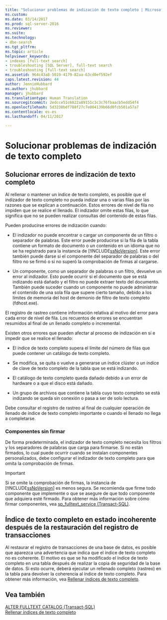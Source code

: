 ```yaml
---
title: "Solucionar problemas de indización de texto completo | Microsoft Docs"
ms.custom: 
ms.date: 03/14/2017
ms.prod: sql-server-2016
ms.reviewer: 
ms.suite: 
ms.technology:
- dbe-search
ms.tgt_pltfrm: 
ms.topic: article
helpviewer_keywords:
- indexes [full-text search]
- troubleshooting [SQL Server], full-text search
- troubleshooting [full-text search]
ms.assetid: 964c43a8-5019-4179-82aa-63cd0ef592ef
caps.latest.revision: 44
author: JennieHubbard
ms.author: jhubbard
manager: jhubbard
ms.translationtype: Human Translation
ms.sourcegitcommit: 2edcce51c6822a89151c3c3c76fbaacb5edd54f4
ms.openlocfilehash: 5d3238bdf788f27c7e004139b66d0fcb501a57a7
ms.contentlocale: es-es
ms.lasthandoff: 04/11/2017

---
```

# <a name="troubleshoot-full-text-indexing"></a>Solucionar problemas de indización de texto completo
     
##  <a name="failure"></a> Solucionar errores de indización de texto completo  
 Al rellenar o mantener un índice de texto completo, es posible que el indizador de texto completo no pueda indizar una o varias filas por las razones que se explican a continuación. Estos errores de nivel de fila no impiden que se realice el llenado. El indizador omite estas filas, lo que significa que no se pueden realizar consultas del contenido de estas filas.  
  
 Pueden producirse errores de indización cuando:  
  
-   El indizador no puede encontrar o cargar un componente de un filtro o separador de palabras. Este error puede producirse si la fila de la tabla contiene un formato de documento o un contenido en un idioma que no se ha registrado para la instancia de [!INCLUDE[ssNoVersion](../../includes/ssnoversion-md.md)]. Este error también puede darse si el componente del separador de palabras o del filtro no se firmó o si no superó la comprobación de firmas al cargarse.  
  
-   Un componente, como un separador de palabras o un filtro, devuelve un error al indizador. Esto puede ocurrir si el documento que se está indizando está dañado y el filtro no puede extraer texto del documento. También puede suceder cuando un componente no puede administrar el contenido de una sola fila que supere cierto tamaño, debido a los límites de memoria del host de demonio de filtro de texto completo (fdhost.exe).  
  
 El registro de rastreo contiene información relativa al motivo del error para cada error de nivel de fila. Los recuentos de errores se encuentran resumidos al final de un llenado completo o incremental.  
  
 Existen otros errores que pueden afectar al proceso de indización en sí e impedir que se realice el llenado:  
  
-   El índice de texto completo supera el límite del número de filas que puede contener un catálogo de texto completo.  
  
-   Se modifica, se quita o vuelve a generarse un índice clúster o un índice de clave de texto completo de la tabla que se está indizando.  
  
-   El catálogo de texto completo queda dañado debido a un error de hardware o a que el disco está dañado.  
  
-   Un grupo de archivos que contiene la tabla cuyo texto completo se está indizando se queda sin conexión o pasa a ser de solo lectura.  
  
 Debe consultar el registro de rastreo al final de cualquier operación de llenado de índice de texto completo importante o cuando el llenado no llega a completarse.  
  
### <a name="unsigned-components"></a>Componentes sin firmar  
 De forma predeterminada, el indizador de texto completo necesita los filtros y los separadores de palabras que carga para firmarse. Si no están firmados, lo cual puede ocurrir cuando se instalan componentes personalizados, debe configurar el indizador de texto completo para que omita la comprobación de firmas.  
  
> [!IMPORTANT]  
>  Si se omite la comprobación de firmas, la instancia de [!INCLUDE[ssNoVersion](../../includes/ssnoversion-md.md)] es menos segura. Se recomienda que firme todo componente que implemente o que se asegure de que todo componente que adquiera esté firmado. Para obtener más información sobre cómo firmar componentes, vea [sp_fulltext_service &#40;Transact-SQL&#41;](../../relational-databases/system-stored-procedures/sp-fulltext-service-transact-sql.md).  
  
  
##  <a name="state"></a> Índice de texto completo en estado incoherente después de la restauración del registro de transacciones  
 Al restaurar el registro de transacciones de una base de datos, es posible que aparezca una advertencia que indica que el índice de texto completo no es coherente. El motivo es que se ha modificado el índice de texto completo en una tabla después de realizar la copia de seguridad de la base de datos. Si esto ocurre, deberá ejecutar un rellenado completo (rastreo) en la tabla para devolver la coherencia al índice de texto completo. Para obtener más información, vea [Rellenar índices de texto completo](../../relational-databases/search/populate-full-text-indexes.md).  
  
  
## <a name="see-also"></a>Vea también  
 [ALTER FULLTEXT CATALOG &#40;Transact-SQL&#41;](../../t-sql/statements/alter-fulltext-catalog-transact-sql.md)   
 [Rellenar índices de texto completo](../../relational-databases/search/populate-full-text-indexes.md)  
  
  
